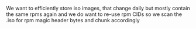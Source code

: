 We want to efficiently store iso images,
that change daily
but mostly contain the same rpms again
and we do want to re-use rpm CIDs
so we scan the .iso for rpm magic header bytes
and chunk accordingly

